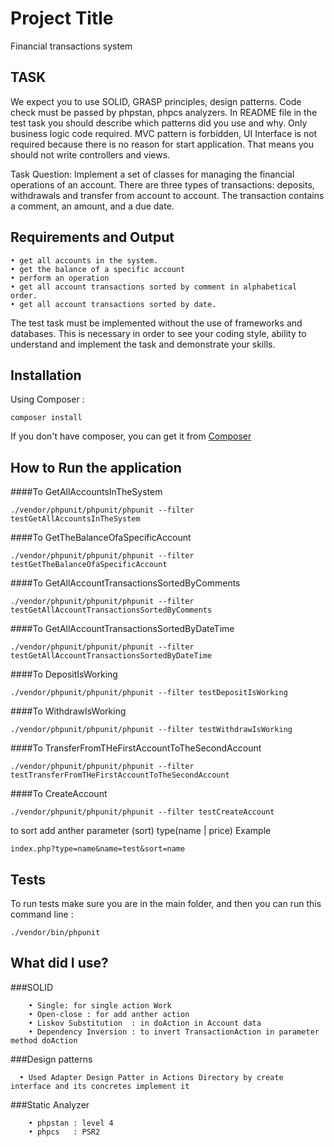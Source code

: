 # Project Title
Financial transactions system


## TASK
We expect you to use SOLID, GRASP principles, design patterns. Code check must be passed by phpstan, phpcs analyzers. In README file in the test task you should describe which patterns did you use and why.
Only business logic code required. MVC pattern is forbidden, UI Interface is not required because there is no reason for start application. That means you should not write controllers and views.

Task Question:
Implement a set of classes for managing the financial operations of an account.
There are three types of transactions: deposits, withdrawals and transfer from account to account.
The transaction contains a comment, an amount, and a due date.

## Requirements and Output

    • get all accounts in the system.
    • get the balance of a specific account
    • perform an operation
    • get all account transactions sorted by comment in alphabetical order.
    • get all account transactions sorted by date.
The test task must be implemented without the use of frameworks and databases. This is necessary in order to see your coding style, ability to understand and implement the task and demonstrate your skills.

## Installation
Using Composer :

```
composer install
```

If you don't have composer, you can get it from [Composer](https://getcomposer.org/)


## How to  Run the application

####To GetAllAccountsInTheSystem 
```
./vendor/phpunit/phpunit/phpunit --filter testGetAllAccountsInTheSystem
```

####To GetTheBalanceOfaSpecificAccount
```
./vendor/phpunit/phpunit/phpunit --filter testGetTheBalanceOfaSpecificAccount
```


####To GetAllAccountTransactionsSortedByComments
```
./vendor/phpunit/phpunit/phpunit --filter testGetAllAccountTransactionsSortedByComments
```


####To GetAllAccountTransactionsSortedByDateTime
```
./vendor/phpunit/phpunit/phpunit --filter testGetAllAccountTransactionsSortedByDateTime
```


####To DepositIsWorking
```
./vendor/phpunit/phpunit/phpunit --filter testDepositIsWorking
```


####To WithdrawIsWorking
```
./vendor/phpunit/phpunit/phpunit --filter testWithdrawIsWorking
```

####To TransferFromTHeFirstAccountToTheSecondAccount
```
./vendor/phpunit/phpunit/phpunit --filter testTransferFromTHeFirstAccountToTheSecondAccount
```

####To CreateAccount
```
./vendor/phpunit/phpunit/phpunit --filter testCreateAccount
```


to sort add anther parameter (sort) type(name | price)
Example

```
index.php?type=name&name=test&sort=name  
```

## Tests
To run tests make sure you are in the main folder, and then you can run this command line :

```
./vendor/bin/phpunit

```

## What did I use?
###SOLID
```
    • Single: for single action Work
    • Open-close : for add anther action
    • Liskov Substitution  : in doAction in Account data
    • Dependency Inversion : to invert TransactionAction in parameter method doAction
```

###Design patterns
```
  • Used Adapter Design Patter in Actions Directory by create interface and its concretes implement it
```
###Static Analyzer
```
    • phpstan : level 4
    • phpcs   : PSR2
```

